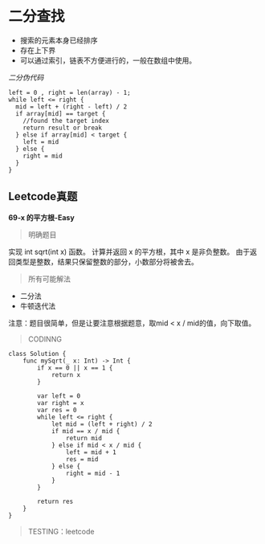 # 二分查找

- 搜索的元素本身已经排序
- 存在上下界
- 可以通过索引，链表不方便进行的，一般在数组中使用。

*二分伪代码*
```
left = 0 , right = len(array) - 1;
while left <= right {
  mid = left + (right - left) / 2
  if array[mid] == target {
    //found the target index
    return result or break
  } else if array[mid] < target {
    left = mid
  } else {
    right = mid
  }
}
```
## Leetcode真题

**69-x 的平方根-Easy**

> 明确题目

实现 int sqrt(int x) 函数。
计算并返回 x 的平方根，其中 x 是非负整数。
由于返回类型是整数，结果只保留整数的部分，小数部分将被舍去。

> 所有可能解法

- 二分法
- 牛顿迭代法

注意：题目很简单，但是让要注意根据题意，取mid < x / mid的值，向下取值。
> CODINNG

```
class Solution {
    func mySqrt(_ x: Int) -> Int {
        if x == 0 || x == 1 {
            return x
        }

        var left = 0
        var right = x
        var res = 0
        while left <= right {
            let mid = (left + right) / 2
            if mid == x / mid {
                return mid
            } else if mid < x / mid {
                left = mid + 1
                res = mid
            } else {
                right = mid - 1
            }
        }

        return res
    }
}
```
> TESTING：leetcode
